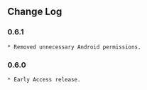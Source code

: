 ## Change Log

### 0.6.1
    * Removed unnecessary Android permissions.

### 0.6.0
    * Early Access release.